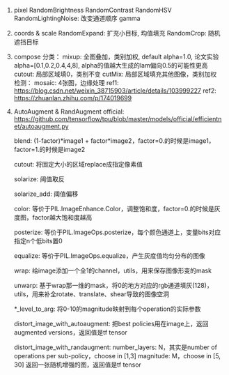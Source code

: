 1. pixel 
    RandomBrightness
    RandomContrast
    RandomHSV
    RandomLightingNoise: 改变通道顺序
    gamma

2. coords & scale
    RandomExpand: 扩充小目标, 均值填充
    RandomCrop: 随机遮挡目标


3. compose
    分类：
        mixup: 全图叠加，类别加权, default alpha=1.0, 论文实验alpha=[0.1,0.2,0.4,4,8], alpha的值越大生成的lam偏向0.5的可能性更高
        cutout: 局部区域填0，类别不变
        cutMix: 局部区域填充其他图像，类别加权
    检测：
        mosaic: 4张图，边缘处理
    ref1: https://blog.csdn.net/weixin_38715903/article/details/103999227
    ref2: https://zhuanlan.zhihu.com/p/174019699


4. AutoAugment & RandAugment
    official: https://github.com/tensorflow/tpu/blob/master/models/official/efficientnet/autoaugment.py

    blend: (1-factor)\*image1 + factor\*image2，factor=0.的时候是image1，factor=1.的时候是image2

    cutout: 将固定大小的区域replace成指定像素值

    solarize: 阈值取反

    solarize_add: 阈值偏移

    color: 等价于PIL.ImageEnhance.Color，调整饱和度，factor=0.的时候是灰度图，factor越大饱和度越高

    posterize: 等价于PIL.ImageOps.posterize，每个颜色通道上，变量bits对应指定n个低bits置0

    equalize: 等价于PIL.ImageOps.equalize，产生灰度值均匀分布的图像

    wrap: 给image添加一个全1的channel，utils，用来保存图像形变的mask

    unwarp: 基于wrap那一维的mask，将0的地方对应的rgb通道填灰(128)，utils，用来补全rotate、translate、shear导致的图像空洞

    \*\_level_to_arg: 将0-10的magnitude映射到每个operation的实际参数

    distort_image_with_autoaugment: 把best policies用在image上，返回augmented versions，返回值是tf tensor

    distort_image_with_randaugment: 
        number_layers: N，其实是number of operations per sub-policy，choose in [1,3]
        magnitude: M，choose in [5, 30]
        返回一张随机增强的图，返回值是tf tensor





    




